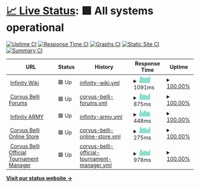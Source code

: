 # [📈 Live Status](https://cbstatus.infinitytx.org): <!--live status--> **🟩 All systems operational**

[![Uptime CI](https://github.com/infinitytx/cbstatus/workflows/Uptime%20CI/badge.svg)](https://github.com/infinitytx/cbstatus/actions?query=workflow%3A%22Uptime+CI%22)
[![Response Time CI](https://github.com/infinitytx/cbstatus/workflows/Response%20Time%20CI/badge.svg)](https://github.com/infinitytx/cbstatus/actions?query=workflow%3A%22Response+Time+CI%22)
[![Graphs CI](https://github.com/infinitytx/cbstatus/workflows/Graphs%20CI/badge.svg)](https://github.com/infinitytx/cbstatus/actions?query=workflow%3A%22Graphs+CI%22)
[![Static Site CI](https://github.com/infinitytx/cbstatus/workflows/Static%20Site%20CI/badge.svg)](https://github.com/infinitytx/cbstatus/actions?query=workflow%3A%22Static+Site+CI%22)
[![Summary CI](https://github.com/infinitytx/cbstatus/workflows/Summary%20CI/badge.svg)](https://github.com/infinitytx/cbstatus/actions?query=workflow%3A%22Summary+CI%22)

<!--start: status pages-->
<!-- This summary is generated by Upptime (https://github.com/upptime/upptime) -->
<!-- Do not edit this manually, your changes will be overwritten -->
<!-- prettier-ignore -->
| URL | Status | History | Response Time | Uptime |
| --- | ------ | ------- | ------------- | ------ |
| <img alt="" src="https://icons.duckduckgo.com/ip3/infinitythewiki.com.ico" height="13"> [Infinity Wiki](https://infinitythewiki.com/) | 🟩 Up | [infinity-wiki.yml](https://github.com/infinitytx/cbstatus/commits/HEAD/history/infinity-wiki.yml) | <details><summary><img alt="Response time graph" src="./graphs/infinity-wiki/response-time-week.png" height="20"> 1091ms</summary><br><a href="https://cbstatus.infinitytx.org/history/infinity-wiki"><img alt="Response time 1199" src="https://img.shields.io/endpoint?url=https%3A%2F%2Fraw.githubusercontent.com%2Finfinitytx%2Fcbstatus%2FHEAD%2Fapi%2Finfinity-wiki%2Fresponse-time.json"></a><br><a href="https://cbstatus.infinitytx.org/history/infinity-wiki"><img alt="24-hour response time 1338" src="https://img.shields.io/endpoint?url=https%3A%2F%2Fraw.githubusercontent.com%2Finfinitytx%2Fcbstatus%2FHEAD%2Fapi%2Finfinity-wiki%2Fresponse-time-day.json"></a><br><a href="https://cbstatus.infinitytx.org/history/infinity-wiki"><img alt="7-day response time 1091" src="https://img.shields.io/endpoint?url=https%3A%2F%2Fraw.githubusercontent.com%2Finfinitytx%2Fcbstatus%2FHEAD%2Fapi%2Finfinity-wiki%2Fresponse-time-week.json"></a><br><a href="https://cbstatus.infinitytx.org/history/infinity-wiki"><img alt="30-day response time 1131" src="https://img.shields.io/endpoint?url=https%3A%2F%2Fraw.githubusercontent.com%2Finfinitytx%2Fcbstatus%2FHEAD%2Fapi%2Finfinity-wiki%2Fresponse-time-month.json"></a><br><a href="https://cbstatus.infinitytx.org/history/infinity-wiki"><img alt="1-year response time 1199" src="https://img.shields.io/endpoint?url=https%3A%2F%2Fraw.githubusercontent.com%2Finfinitytx%2Fcbstatus%2FHEAD%2Fapi%2Finfinity-wiki%2Fresponse-time-year.json"></a></details> | <details><summary><a href="https://cbstatus.infinitytx.org/history/infinity-wiki">100.00%</a></summary><a href="https://cbstatus.infinitytx.org/history/infinity-wiki"><img alt="All-time uptime 100.00%" src="https://img.shields.io/endpoint?url=https%3A%2F%2Fraw.githubusercontent.com%2Finfinitytx%2Fcbstatus%2FHEAD%2Fapi%2Finfinity-wiki%2Fuptime.json"></a><br><a href="https://cbstatus.infinitytx.org/history/infinity-wiki"><img alt="24-hour uptime 100.00%" src="https://img.shields.io/endpoint?url=https%3A%2F%2Fraw.githubusercontent.com%2Finfinitytx%2Fcbstatus%2FHEAD%2Fapi%2Finfinity-wiki%2Fuptime-day.json"></a><br><a href="https://cbstatus.infinitytx.org/history/infinity-wiki"><img alt="7-day uptime 100.00%" src="https://img.shields.io/endpoint?url=https%3A%2F%2Fraw.githubusercontent.com%2Finfinitytx%2Fcbstatus%2FHEAD%2Fapi%2Finfinity-wiki%2Fuptime-week.json"></a><br><a href="https://cbstatus.infinitytx.org/history/infinity-wiki"><img alt="30-day uptime 100.00%" src="https://img.shields.io/endpoint?url=https%3A%2F%2Fraw.githubusercontent.com%2Finfinitytx%2Fcbstatus%2FHEAD%2Fapi%2Finfinity-wiki%2Fuptime-month.json"></a><br><a href="https://cbstatus.infinitytx.org/history/infinity-wiki"><img alt="1-year uptime 100.00%" src="https://img.shields.io/endpoint?url=https%3A%2F%2Fraw.githubusercontent.com%2Finfinitytx%2Fcbstatus%2FHEAD%2Fapi%2Finfinity-wiki%2Fuptime-year.json"></a></details>
| <img alt="" src="https://icons.duckduckgo.com/ip3/forum.corvusbelli.com.ico" height="13"> [Corvus Belli Forums](https://forum.corvusbelli.com) | 🟩 Up | [corvus-belli-forums.yml](https://github.com/infinitytx/cbstatus/commits/HEAD/history/corvus-belli-forums.yml) | <details><summary><img alt="Response time graph" src="./graphs/corvus-belli-forums/response-time-week.png" height="20"> 875ms</summary><br><a href="https://cbstatus.infinitytx.org/history/corvus-belli-forums"><img alt="Response time 833" src="https://img.shields.io/endpoint?url=https%3A%2F%2Fraw.githubusercontent.com%2Finfinitytx%2Fcbstatus%2FHEAD%2Fapi%2Fcorvus-belli-forums%2Fresponse-time.json"></a><br><a href="https://cbstatus.infinitytx.org/history/corvus-belli-forums"><img alt="24-hour response time 1220" src="https://img.shields.io/endpoint?url=https%3A%2F%2Fraw.githubusercontent.com%2Finfinitytx%2Fcbstatus%2FHEAD%2Fapi%2Fcorvus-belli-forums%2Fresponse-time-day.json"></a><br><a href="https://cbstatus.infinitytx.org/history/corvus-belli-forums"><img alt="7-day response time 875" src="https://img.shields.io/endpoint?url=https%3A%2F%2Fraw.githubusercontent.com%2Finfinitytx%2Fcbstatus%2FHEAD%2Fapi%2Fcorvus-belli-forums%2Fresponse-time-week.json"></a><br><a href="https://cbstatus.infinitytx.org/history/corvus-belli-forums"><img alt="30-day response time 927" src="https://img.shields.io/endpoint?url=https%3A%2F%2Fraw.githubusercontent.com%2Finfinitytx%2Fcbstatus%2FHEAD%2Fapi%2Fcorvus-belli-forums%2Fresponse-time-month.json"></a><br><a href="https://cbstatus.infinitytx.org/history/corvus-belli-forums"><img alt="1-year response time 833" src="https://img.shields.io/endpoint?url=https%3A%2F%2Fraw.githubusercontent.com%2Finfinitytx%2Fcbstatus%2FHEAD%2Fapi%2Fcorvus-belli-forums%2Fresponse-time-year.json"></a></details> | <details><summary><a href="https://cbstatus.infinitytx.org/history/corvus-belli-forums">100.00%</a></summary><a href="https://cbstatus.infinitytx.org/history/corvus-belli-forums"><img alt="All-time uptime 80.99%" src="https://img.shields.io/endpoint?url=https%3A%2F%2Fraw.githubusercontent.com%2Finfinitytx%2Fcbstatus%2FHEAD%2Fapi%2Fcorvus-belli-forums%2Fuptime.json"></a><br><a href="https://cbstatus.infinitytx.org/history/corvus-belli-forums"><img alt="24-hour uptime 100.00%" src="https://img.shields.io/endpoint?url=https%3A%2F%2Fraw.githubusercontent.com%2Finfinitytx%2Fcbstatus%2FHEAD%2Fapi%2Fcorvus-belli-forums%2Fuptime-day.json"></a><br><a href="https://cbstatus.infinitytx.org/history/corvus-belli-forums"><img alt="7-day uptime 100.00%" src="https://img.shields.io/endpoint?url=https%3A%2F%2Fraw.githubusercontent.com%2Finfinitytx%2Fcbstatus%2FHEAD%2Fapi%2Fcorvus-belli-forums%2Fuptime-week.json"></a><br><a href="https://cbstatus.infinitytx.org/history/corvus-belli-forums"><img alt="30-day uptime 100.00%" src="https://img.shields.io/endpoint?url=https%3A%2F%2Fraw.githubusercontent.com%2Finfinitytx%2Fcbstatus%2FHEAD%2Fapi%2Fcorvus-belli-forums%2Fuptime-month.json"></a><br><a href="https://cbstatus.infinitytx.org/history/corvus-belli-forums"><img alt="1-year uptime 80.99%" src="https://img.shields.io/endpoint?url=https%3A%2F%2Fraw.githubusercontent.com%2Finfinitytx%2Fcbstatus%2FHEAD%2Fapi%2Fcorvus-belli-forums%2Fuptime-year.json"></a></details>
| <img alt="" src="https://icons.duckduckgo.com/ip3/infinityuniverse.com.ico" height="13"> [Infinity ARMY](https://infinityuniverse.com/army/infinity) | 🟩 Up | [infinity-army.yml](https://github.com/infinitytx/cbstatus/commits/HEAD/history/infinity-army.yml) | <details><summary><img alt="Response time graph" src="./graphs/infinity-army/response-time-week.png" height="20"> 448ms</summary><br><a href="https://cbstatus.infinitytx.org/history/infinity-army"><img alt="Response time 562" src="https://img.shields.io/endpoint?url=https%3A%2F%2Fraw.githubusercontent.com%2Finfinitytx%2Fcbstatus%2FHEAD%2Fapi%2Finfinity-army%2Fresponse-time.json"></a><br><a href="https://cbstatus.infinitytx.org/history/infinity-army"><img alt="24-hour response time 632" src="https://img.shields.io/endpoint?url=https%3A%2F%2Fraw.githubusercontent.com%2Finfinitytx%2Fcbstatus%2FHEAD%2Fapi%2Finfinity-army%2Fresponse-time-day.json"></a><br><a href="https://cbstatus.infinitytx.org/history/infinity-army"><img alt="7-day response time 448" src="https://img.shields.io/endpoint?url=https%3A%2F%2Fraw.githubusercontent.com%2Finfinitytx%2Fcbstatus%2FHEAD%2Fapi%2Finfinity-army%2Fresponse-time-week.json"></a><br><a href="https://cbstatus.infinitytx.org/history/infinity-army"><img alt="30-day response time 537" src="https://img.shields.io/endpoint?url=https%3A%2F%2Fraw.githubusercontent.com%2Finfinitytx%2Fcbstatus%2FHEAD%2Fapi%2Finfinity-army%2Fresponse-time-month.json"></a><br><a href="https://cbstatus.infinitytx.org/history/infinity-army"><img alt="1-year response time 562" src="https://img.shields.io/endpoint?url=https%3A%2F%2Fraw.githubusercontent.com%2Finfinitytx%2Fcbstatus%2FHEAD%2Fapi%2Finfinity-army%2Fresponse-time-year.json"></a></details> | <details><summary><a href="https://cbstatus.infinitytx.org/history/infinity-army">100.00%</a></summary><a href="https://cbstatus.infinitytx.org/history/infinity-army"><img alt="All-time uptime 100.00%" src="https://img.shields.io/endpoint?url=https%3A%2F%2Fraw.githubusercontent.com%2Finfinitytx%2Fcbstatus%2FHEAD%2Fapi%2Finfinity-army%2Fuptime.json"></a><br><a href="https://cbstatus.infinitytx.org/history/infinity-army"><img alt="24-hour uptime 100.00%" src="https://img.shields.io/endpoint?url=https%3A%2F%2Fraw.githubusercontent.com%2Finfinitytx%2Fcbstatus%2FHEAD%2Fapi%2Finfinity-army%2Fuptime-day.json"></a><br><a href="https://cbstatus.infinitytx.org/history/infinity-army"><img alt="7-day uptime 100.00%" src="https://img.shields.io/endpoint?url=https%3A%2F%2Fraw.githubusercontent.com%2Finfinitytx%2Fcbstatus%2FHEAD%2Fapi%2Finfinity-army%2Fuptime-week.json"></a><br><a href="https://cbstatus.infinitytx.org/history/infinity-army"><img alt="30-day uptime 100.00%" src="https://img.shields.io/endpoint?url=https%3A%2F%2Fraw.githubusercontent.com%2Finfinitytx%2Fcbstatus%2FHEAD%2Fapi%2Finfinity-army%2Fuptime-month.json"></a><br><a href="https://cbstatus.infinitytx.org/history/infinity-army"><img alt="1-year uptime 100.00%" src="https://img.shields.io/endpoint?url=https%3A%2F%2Fraw.githubusercontent.com%2Finfinitytx%2Fcbstatus%2FHEAD%2Fapi%2Finfinity-army%2Fuptime-year.json"></a></details>
| <img alt="" src="https://icons.duckduckgo.com/ip3/store.corvusbelli.com.ico" height="13"> [Corvus Belli Online Store](https://store.corvusbelli.com/en/) | 🟩 Up | [corvus-belli-online-store.yml](https://github.com/infinitytx/cbstatus/commits/HEAD/history/corvus-belli-online-store.yml) | <details><summary><img alt="Response time graph" src="./graphs/corvus-belli-online-store/response-time-week.png" height="20"> 275ms</summary><br><a href="https://cbstatus.infinitytx.org/history/corvus-belli-online-store"><img alt="Response time 351" src="https://img.shields.io/endpoint?url=https%3A%2F%2Fraw.githubusercontent.com%2Finfinitytx%2Fcbstatus%2FHEAD%2Fapi%2Fcorvus-belli-online-store%2Fresponse-time.json"></a><br><a href="https://cbstatus.infinitytx.org/history/corvus-belli-online-store"><img alt="24-hour response time 326" src="https://img.shields.io/endpoint?url=https%3A%2F%2Fraw.githubusercontent.com%2Finfinitytx%2Fcbstatus%2FHEAD%2Fapi%2Fcorvus-belli-online-store%2Fresponse-time-day.json"></a><br><a href="https://cbstatus.infinitytx.org/history/corvus-belli-online-store"><img alt="7-day response time 275" src="https://img.shields.io/endpoint?url=https%3A%2F%2Fraw.githubusercontent.com%2Finfinitytx%2Fcbstatus%2FHEAD%2Fapi%2Fcorvus-belli-online-store%2Fresponse-time-week.json"></a><br><a href="https://cbstatus.infinitytx.org/history/corvus-belli-online-store"><img alt="30-day response time 368" src="https://img.shields.io/endpoint?url=https%3A%2F%2Fraw.githubusercontent.com%2Finfinitytx%2Fcbstatus%2FHEAD%2Fapi%2Fcorvus-belli-online-store%2Fresponse-time-month.json"></a><br><a href="https://cbstatus.infinitytx.org/history/corvus-belli-online-store"><img alt="1-year response time 351" src="https://img.shields.io/endpoint?url=https%3A%2F%2Fraw.githubusercontent.com%2Finfinitytx%2Fcbstatus%2FHEAD%2Fapi%2Fcorvus-belli-online-store%2Fresponse-time-year.json"></a></details> | <details><summary><a href="https://cbstatus.infinitytx.org/history/corvus-belli-online-store">100.00%</a></summary><a href="https://cbstatus.infinitytx.org/history/corvus-belli-online-store"><img alt="All-time uptime 100.00%" src="https://img.shields.io/endpoint?url=https%3A%2F%2Fraw.githubusercontent.com%2Finfinitytx%2Fcbstatus%2FHEAD%2Fapi%2Fcorvus-belli-online-store%2Fuptime.json"></a><br><a href="https://cbstatus.infinitytx.org/history/corvus-belli-online-store"><img alt="24-hour uptime 100.00%" src="https://img.shields.io/endpoint?url=https%3A%2F%2Fraw.githubusercontent.com%2Finfinitytx%2Fcbstatus%2FHEAD%2Fapi%2Fcorvus-belli-online-store%2Fuptime-day.json"></a><br><a href="https://cbstatus.infinitytx.org/history/corvus-belli-online-store"><img alt="7-day uptime 100.00%" src="https://img.shields.io/endpoint?url=https%3A%2F%2Fraw.githubusercontent.com%2Finfinitytx%2Fcbstatus%2FHEAD%2Fapi%2Fcorvus-belli-online-store%2Fuptime-week.json"></a><br><a href="https://cbstatus.infinitytx.org/history/corvus-belli-online-store"><img alt="30-day uptime 100.00%" src="https://img.shields.io/endpoint?url=https%3A%2F%2Fraw.githubusercontent.com%2Finfinitytx%2Fcbstatus%2FHEAD%2Fapi%2Fcorvus-belli-online-store%2Fuptime-month.json"></a><br><a href="https://cbstatus.infinitytx.org/history/corvus-belli-online-store"><img alt="1-year uptime 100.00%" src="https://img.shields.io/endpoint?url=https%3A%2F%2Fraw.githubusercontent.com%2Finfinitytx%2Fcbstatus%2FHEAD%2Fapi%2Fcorvus-belli-online-store%2Fuptime-year.json"></a></details>
| <img alt="" src="https://icons.duckduckgo.com/ip3/otm.corvusbelli.com.ico" height="13"> [Corvus Belli Official Tournament Manager](https://otm.corvusbelli.com/manager) | 🟩 Up | [corvus-belli-official-tournament-manager.yml](https://github.com/infinitytx/cbstatus/commits/HEAD/history/corvus-belli-official-tournament-manager.yml) | <details><summary><img alt="Response time graph" src="./graphs/corvus-belli-official-tournament-manager/response-time-week.png" height="20"> 978ms</summary><br><a href="https://cbstatus.infinitytx.org/history/corvus-belli-official-tournament-manager"><img alt="Response time 908" src="https://img.shields.io/endpoint?url=https%3A%2F%2Fraw.githubusercontent.com%2Finfinitytx%2Fcbstatus%2FHEAD%2Fapi%2Fcorvus-belli-official-tournament-manager%2Fresponse-time.json"></a><br><a href="https://cbstatus.infinitytx.org/history/corvus-belli-official-tournament-manager"><img alt="24-hour response time 745" src="https://img.shields.io/endpoint?url=https%3A%2F%2Fraw.githubusercontent.com%2Finfinitytx%2Fcbstatus%2FHEAD%2Fapi%2Fcorvus-belli-official-tournament-manager%2Fresponse-time-day.json"></a><br><a href="https://cbstatus.infinitytx.org/history/corvus-belli-official-tournament-manager"><img alt="7-day response time 978" src="https://img.shields.io/endpoint?url=https%3A%2F%2Fraw.githubusercontent.com%2Finfinitytx%2Fcbstatus%2FHEAD%2Fapi%2Fcorvus-belli-official-tournament-manager%2Fresponse-time-week.json"></a><br><a href="https://cbstatus.infinitytx.org/history/corvus-belli-official-tournament-manager"><img alt="30-day response time 1043" src="https://img.shields.io/endpoint?url=https%3A%2F%2Fraw.githubusercontent.com%2Finfinitytx%2Fcbstatus%2FHEAD%2Fapi%2Fcorvus-belli-official-tournament-manager%2Fresponse-time-month.json"></a><br><a href="https://cbstatus.infinitytx.org/history/corvus-belli-official-tournament-manager"><img alt="1-year response time 908" src="https://img.shields.io/endpoint?url=https%3A%2F%2Fraw.githubusercontent.com%2Finfinitytx%2Fcbstatus%2FHEAD%2Fapi%2Fcorvus-belli-official-tournament-manager%2Fresponse-time-year.json"></a></details> | <details><summary><a href="https://cbstatus.infinitytx.org/history/corvus-belli-official-tournament-manager">100.00%</a></summary><a href="https://cbstatus.infinitytx.org/history/corvus-belli-official-tournament-manager"><img alt="All-time uptime 100.00%" src="https://img.shields.io/endpoint?url=https%3A%2F%2Fraw.githubusercontent.com%2Finfinitytx%2Fcbstatus%2FHEAD%2Fapi%2Fcorvus-belli-official-tournament-manager%2Fuptime.json"></a><br><a href="https://cbstatus.infinitytx.org/history/corvus-belli-official-tournament-manager"><img alt="24-hour uptime 100.00%" src="https://img.shields.io/endpoint?url=https%3A%2F%2Fraw.githubusercontent.com%2Finfinitytx%2Fcbstatus%2FHEAD%2Fapi%2Fcorvus-belli-official-tournament-manager%2Fuptime-day.json"></a><br><a href="https://cbstatus.infinitytx.org/history/corvus-belli-official-tournament-manager"><img alt="7-day uptime 100.00%" src="https://img.shields.io/endpoint?url=https%3A%2F%2Fraw.githubusercontent.com%2Finfinitytx%2Fcbstatus%2FHEAD%2Fapi%2Fcorvus-belli-official-tournament-manager%2Fuptime-week.json"></a><br><a href="https://cbstatus.infinitytx.org/history/corvus-belli-official-tournament-manager"><img alt="30-day uptime 100.00%" src="https://img.shields.io/endpoint?url=https%3A%2F%2Fraw.githubusercontent.com%2Finfinitytx%2Fcbstatus%2FHEAD%2Fapi%2Fcorvus-belli-official-tournament-manager%2Fuptime-month.json"></a><br><a href="https://cbstatus.infinitytx.org/history/corvus-belli-official-tournament-manager"><img alt="1-year uptime 100.00%" src="https://img.shields.io/endpoint?url=https%3A%2F%2Fraw.githubusercontent.com%2Finfinitytx%2Fcbstatus%2FHEAD%2Fapi%2Fcorvus-belli-official-tournament-manager%2Fuptime-year.json"></a></details>

<!--end: status pages-->

[**Visit our status website →**](https://cbstatus.infinitytx.org)
